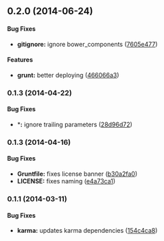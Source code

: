<a name="0.2.0"></a>
## 0.2.0 (2014-06-24)


#### Bug Fixes

* **gitignore:** ignore bower_components ([7605e477](https://github.com/sofa/sofa-url-parser-service/commit/7605e477c98676ba554c2597a1f5c1a654f794f5))


#### Features

* **grunt:** better deploying ([466066a3](https://github.com/sofa/sofa-url-parser-service/commit/466066a34ca8e228004691d1d84eb23bb0de184a))


<a name="0.1.3"></a>
### 0.1.3 (2014-04-22)


#### Bug Fixes

* ***:** ignore trailing parameters ([28d96d72](https://github.com/sofa/sofa-url-parser-service/commit/28d96d7250433d750fa75425a448e07a9807ce2b))


<a name="0.1.3"></a>
### 0.1.3 (2014-04-16)


#### Bug Fixes

* **Gruntfile:** fixes license banner ([b30a2fa0](https://github.com/sofa/sofa-url-parser-service/commit/b30a2fa08635d02c487097eff86cd75e5f5863b6))
* **LICENSE:** fixes naming ([e4a73ca1](https://github.com/sofa/sofa-url-parser-service/commit/e4a73ca17248b2c543d299d0279ba57475919c7f))


<a name="0.1.1"></a>
### 0.1.1 (2014-03-11)


#### Bug Fixes

* **karma:** updates karma dependencies ([154c4ca8](https://github.com/sofa/sofa-url-parser-service/commit/154c4ca80eb5d650d59a60bd37e08fa8ffdd5f74))

